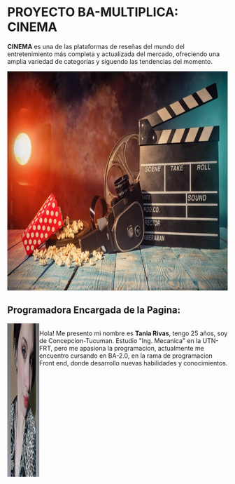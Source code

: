 # PROYECTO BA-MULTIPLICA: CINEMA
<strong>CINEMA</strong>  es una de las plataformas de reseñas del mundo del entretenimiento más completa y actualizada del mercado, ofreciendo una amplia variedad de categorías y siguendo las tendencias del momento. 

<img  width="1000px" height="500px"  src="/imagenes/sesionCine.jpeg"  alt="Logo cine"></img>

<h2>Programadora Encargada de la Pagina:</h2>
<div style="display:flex;
            justify-content:center;
            aligaitems:center;">
    <div> 
       <img  width="350px" height="350px"  src="/imagenes/programador.jpeg"  alt="programador"></img>
    </div>
    <div>
       <p> Hola! Me presento mi nombre es <strong>Tania Rivas</strong>, tengo 25 años, soy de Concepcion-Tucuman. Estudio "Ing. Mecanica" en la UTN-FRT, pero me apasiona la programacion, actualmente me encuentro cursando en BA-2.0, en la rama de programacion Front end, donde desarrollo nuevas habilidades y conocimientos.</p>
    </div>
</div>

